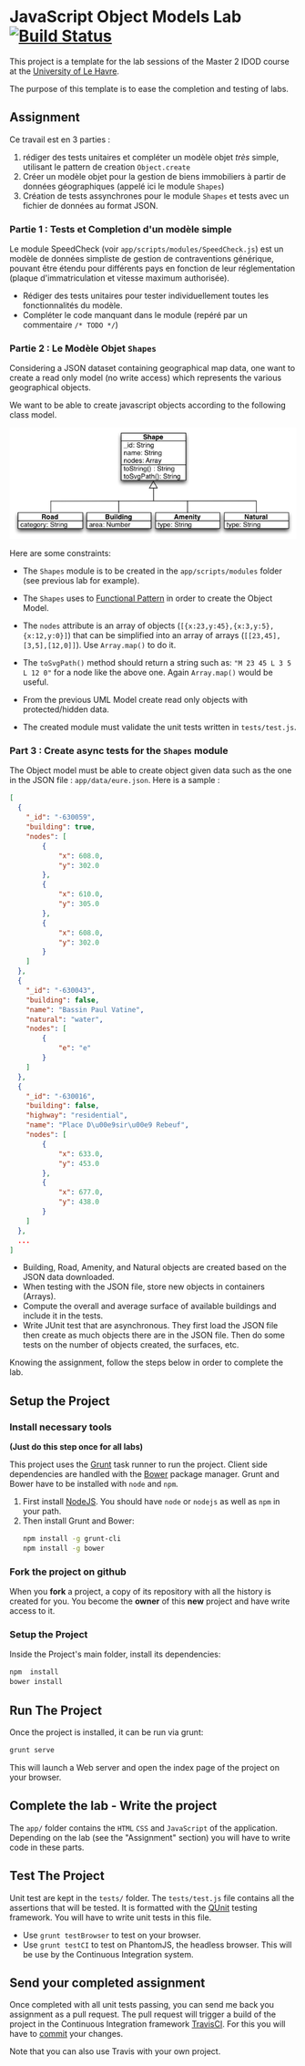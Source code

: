 # JavaScript Object Models Lab [![Build Status](https://travis-ci.org/ULH-WebDevelopment/JSObjectModelsLab.svg?branch=master)](https://travis-ci.org/ULH-WebDevelopment/JSObjectModelsLab)

This project is a template for the lab sessions of the Master 2 IDOD course at the [University of Le Havre](https://www.univ-lehavre.fr).

The purpose of this template is to ease the completion and testing of labs.

## Assignment


Ce travail est en 3 parties :
  1. rédiger des tests unitaires et compléter un modèle objet _très_ simple, utilisant le pattern de creation `Object.create`
  2. Créer un modèle objet pour la gestion de biens immobiliers à partir de données géographiques (appelé ici le module `Shapes`)
  3. Création de tests assynchrones pour le module `Shapes` et tests avec un fichier de données au format JSON.

### Partie 1 : Tests et Completion d'un modèle simple

Le module SpeedCheck (voir  `app/scripts/modules/SpeedCheck.js`)  est un modèle de données simpliste de gestion de contraventions générique, pouvant être étendu pour différents pays en fonction de leur réglementation (plaque d'immatriculation et vitesse maximum authorisée).

- Rédiger des tests unitaires pour tester individuellement toutes les fonctionnalités du modèle.
- Compléter le code manquant dans le module (repéré par un commentaire `/* TODO */`)


### Partie 2 : Le Modèle Objet `Shapes`

Considering a JSON dataset containing geographical map data, one want to create a read only model (no write access) which represents the various geographical objects.

We want to be able to create javascript objects according to the following class model.

![`Shapes` UML Class Diagram](app/images/uml.png)



Here are some constraints:

- The `Shapes` module is to be created in the `app/scripts/modules` folder (see previous lab for example).
- The `Shapes` uses to [Functional Pattern](https://github.com/ULH-WebDevelopment/lectures/blob/master/js-basics-2.md#inheritance-with-the-functional-pattern) in order to create the Object Model.
- The `nodes` attribute is an array of objects (`[{x:23,y:45},{x:3,y:5},{x:12,y:0}]`) that can be simplified into an array of arrays (`[[23,45],[3,5],[12,0]]`). Use `Array.map()` to do it.
- The  `toSvgPath()` method should return a string such as:
          `"M 23 45 L 3 5 L 12 0"` for a node like the above one. Again `Array.map()` would be useful.

- From the previous UML Model create read only objects with protected/hidden data.
- The created module must validate the unit tests written in `tests/test.js`.

### Part 3 : Create async tests for the `Shapes` module


The Object model must be able to create object given data such as the one in the JSON file : `app/data/eure.json`. Here is a sample :
```json
[
  {
    "_id": "-630059",
    "building": true,
    "nodes": [
        {
            "x": 608.0,
            "y": 302.0
        },
        {
            "x": 610.0,
            "y": 305.0
        },
        {
            "x": 608.0,
            "y": 302.0
        }
    ]
  },
  {
    "_id": "-630043",
    "building": false,
    "name": "Bassin Paul Vatine",
    "natural": "water",
    "nodes": [
        {
            "e": "e"
        }
    ]
  },
  {
    "_id": "-630016",
    "building": false,
    "highway": "residential",
    "name": "Place D\u00e9sir\u00e9 Rebeuf",
    "nodes": [
        {
            "x": 633.0,
            "y": 453.0
        },
        {
            "x": 677.0,
            "y": 438.0
        }
    ]
  },
  ...
]
```


- Building, Road, Amenity, and Natural objects are created based on the JSON data downloaded.
- When testing with the JSON file, store new objects in containers (Arrays).
- Compute the overall and average surface of available buildings and include it in the tests.
- Write JUnit test that are asynchronous. They first load the JSON file then create as much objects there are in the JSON file. Then do some tests on the number of objects created, the surfaces, etc.


Knowing the assignment, follow the steps below in order to complete the lab.

## Setup the Project


### Install necessary tools

**(Just do this step once for all labs)**

This project uses the [Grunt](http://gruntjs.com/) task runner to run the project. Client side dependencies are handled with the  [Bower](http://bower.io/)  package manager. Grunt and Bower have to be installed with `node` and `npm`.

1.  First install <a href="https://nodejs.org/en/download/">NodeJS</a>. You should have `node` or `nodejs` as well as `npm` in your path.  
2.  Then install Grunt and Bower:</p>
    ```sh
    npm install -g grunt-cli
    npm install -g bower
    ```

### Fork the project on github

When you **fork** a project, a copy of its repository with all the history is created for you. You become the **owner** of this **new** project and have write access to it.


### Setup the Project

Inside the Project's main folder, install its dependencies:
```sh
npm  install
bower install
```

## Run The Project

Once the project is installed, it can be run via grunt:

```sh
grunt serve
```

This will launch a Web server and open the index page of the project on your browser.


## Complete the lab - Write the project

The `app/` folder contains the `HTML` `CSS` and `JavaScript` of the application. Depending on the lab (see the "Assignment" section) you will have to write code in these parts.

## Test The Project

Unit test are kept in the `tests/` folder. The `tests/test.js` file contains all the assertions that will be tested. It is formatted with the [QUnit](https://qunitjs.com/)  testing framework. You will have to write unit tests in this file.

- Use `grunt testBrowser` to test on your browser.
- Use `grunt testCI` to test on PhantomJS, the headless browser. This will be use by the Continuous Integration system.

## Send your completed assignment

Once completed with all unit tests passing, you can send me back you assignment as a pull request. The pull request will trigger a build of the project in the Continuous Integration framework [TravisCI](https://travis-ci.org/). For this you will have to [commit](https://git-scm.com/book/en/v2/Getting-Started-About-Version-Control) your changes.

Note that you can also use Travis with your own project.
